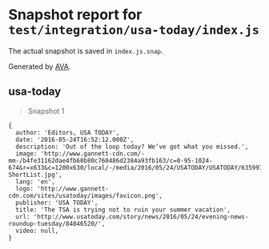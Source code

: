 # Snapshot report for `test/integration/usa-today/index.js`

The actual snapshot is saved in `index.js.snap`.

Generated by [AVA](https://avajs.dev).

## usa-today

> Snapshot 1

    {
      author: 'Editors, USA TODAY',
      date: '2016-05-24T16:52:12.000Z',
      description: 'Out of the loop today? We’ve got what you missed.',
      image: 'http://www.gannett-cdn.com/-mm-/b4fe31162dae4fb60b80c760486d2384a93fb163/c=0-95-1024-674&r=x633&c=1200x630/local/-/media/2016/05/24/USATODAY/USATODAY/635997039647041990-ShortList.jpg',
      lang: 'en',
      logo: 'http://www.gannett-cdn.com/sites/usatoday/images/favicon.png',
      publisher: 'USA TODAY',
      title: 'The TSA is trying not to ruin your summer vacation',
      url: 'http://www.usatoday.com/story/news/2016/05/24/evening-news-roundup-tuesday/84846520/',
      video: null,
    }
